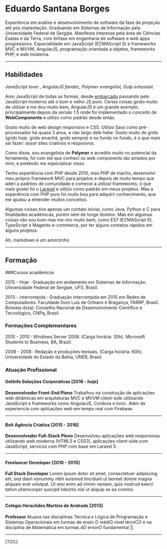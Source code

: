 Eduardo Santana Borges
===================


Experiência em análise e desenvolvimento de software da fase de projeção até pós implantação. Graduando em Sistemas de Informação pela Universidade Federal de Sergipe. Manifesta interesse pela área de Ciências Exatas e da Terra, com ênfase em engenharia de software e web apps progressivos. Especialidade em JavaScript (ECMAScript 5) e frameworks MVC e MVVM, AngularJS, programação orientada a objetos, frameworks PHP, e web moderna.

----------

Habilidades
-------------

*JavaScript lover <i class="icon-heart"></i>, AngularJS fanatic, Polymer evangelist, Gulp entusiast.*

Amo JavaScript de todas as formas, desde [embarcado](https://github.com/rwaldron/johnny-five) passando pelo JavaScript moderno até o bom e velho JS puro. Certas coisas gosto muito de utilizar e me dou muito bem, AngularJS é um grande exemplo, principalmente depois da versão 1.5 onde foi implementado o conceito de **WebComponents** e utilizo como padrão desde então. 

Gosto muito de web design responsivo e CSS. Utilizo Sass como pré-processador há quase 2 anos, e não largo dele hehe. Gosto muito de grids (grids hoje, grids amanhã, grids sempre) e no fundo no fundo, é o que mais sei fazer: *assar* sites criativos e resposivos.

Como disse, sou evangelista de **Polymer** e acredito muito no potencial da ferramenta, foi com ele que conheci os web components tão amados por mim, e pretendo me especializar nisso. 

Tenho experiência com PHP desde 2010, mas PHP de macho, desenvolvi meu próprio framework MVC para projetos e depois de muito tempo que aderi a padrões de comunidade e comecei a utilizar frameworks, o que mais gostei foi o [Laravel](http://laravel.com) e utilizo como padrão em meus projetos. Mas a experiência com PHP puro foi muito boa para adquirir conhecimento, que me ajudou a entender muitos conceitos.

Algumas coisas tive apenas um contato inicial, como Java, Python e C para finalidades acadẽmicas, porém nem de longe domino. Mas em algumas coisas não sou bom mas me viro muito bem, como ES7 (ECMAScript 6), TypeScript e Magento e-commerce, por ter alguns contatos rápidos em alguns projetos.

Ah, markdown é um amorzinho <i class="icon-heart"></i>

----------
Formação
-------------

###Cursos acadêmicos

2015 - Hoje
: Graduação em andamento em Sistemas de Informação. 
Universidade Federal de Sergipe, UFS, Brasil.


2013 - interrompida
: Graduação interrompida em 2015 em Redes de Computadores. 
Faculdade Dom Luis de Orleans e Bragança, FARRP, Brasil. 
Bolsista do(a): Conselho Nacional de Desenvolvimento Científico e Tecnológico, CNPq, Brasil. 

### Formações Complementares

2010 - 2010
: Windows Server 2008. (Carga horária: 30h). 
Microsoft Students to Business, BA, Brazil.

2008 - 2008
: Redação e produções textuais. (Carga horária: 60h). 
Universidade do Estado da Bahia, UNEB, Brasil.

### Atuação Profissional

#### GetInfo Soluções Corporativas [2016 - hoje]

**Desenvolvedor Front-End Pleno**
Trabalhou na construção de aplicações web dinâmicas em arquiteturas MVC e MVVM client-side utilizando JavaScript e frameworks como AngularJS, Cordova e Ionic. Além de experiencia com aplicações web em tempo real com Firebase.

-----

#### Bolt Agência Criativa [2015 - 2016]
**Desenvolvedor Full-Stack Pleno**
Desenvolveu aplicações web responsivas utilizando web moderna (HTML5 e CSS3), aplicações client-side com JavaScript, servicos com PHP com base em Laravel 5.

-----

#### Freelancer Developer [2010 - 2015]

**Full Stack Developer**
Lorem ipsum dolor sit amet, consectetuer adipiscing elit, sed diam nonummy nibh euismod tincidunt ut laoreet dolore magna aliquam erat volutpat. Ut wisi enim ad minim veniam, quis nostrud exerci tation ullamcorper suscipit lobortis nisl ut aliquip ex ea commo

-----

#### Colégio Heraclides Martins de Andrade [2013]
**Professor**
Atuava nas disciplinas Técnica e Lógica de Programação e Sistemas Operacionais em turmas de ensin O médiO nível técniCO e na disciplina de Matemática em turmas dO ensinO fundamental ||.



---------------

[TOC]

